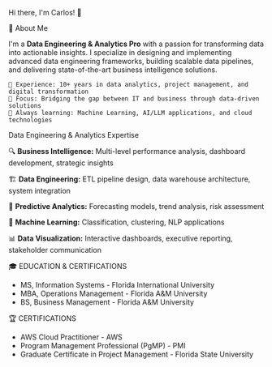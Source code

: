 Hi there, I'm Carlos! 👋

🚀 About Me

I'm a **Data Engineering & Analytics Pro** with a passion for transforming data into actionable insights. I specialize in designing and implementing advanced data engineering frameworks, building scalable data pipelines, and delivering state-of-the-art business intelligence solutions.

    💼 Experience: 10+ years in data analytics, project management, and digital transformation
    🎯 Focus: Bridging the gap between IT and business through data-driven solutions
    🌱 Always learning: Machine Learning, AI/LLM applications, and cloud technologies


Data Engineering & Analytics Expertise

🔍 **Business Intelligence:** Multi-level performance analysis, dashboard development, strategic insights

🏗️ **Data Engineering:** ETL pipeline design, data warehouse architecture, system integration

🔮 **Predictive Analytics:** Forecasting models, trend analysis, risk assessment

🤖 **Machine Learning:** Classification, clustering, NLP applications

📊 **Data Visualization:** Interactive dashboards, executive reporting, stakeholder communication


🎓 EDUCATION & CERTIFICATIONS
- MS, Information Systems - Florida International University
- MBA, Operations Management - Florida A&M University
- BS, Business Management - Florida A&M University

🏆 CERTIFICATIONS
- AWS Cloud Practitioner - AWS
- Program Management Professional (PgMP) - PMI
- Graduate Certificate in Project Management - Florida State University